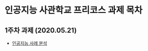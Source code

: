 # 인공지능 사관학교 프리코스 과제 목차

## 1주차 과제 (2020.05.21)
- [인공지능 사례 분석 ](https://github.com/neo-zion/Gwangju_ai/blob/master/AI_1%EC%A3%BC%EC%B0%A8_%EA%B3%BC%EC%A0%9C.ipynb)
